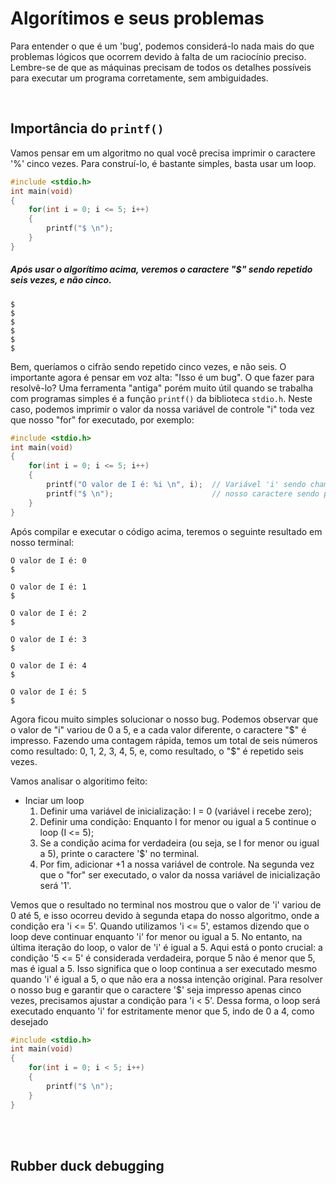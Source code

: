 # Algorítimos e seus problemas
Para entender o que é um 'bug', podemos considerá-lo nada mais do que problemas lógicos que ocorrem devido à falta de um raciocínio preciso. Lembre-se de que as máquinas precisam de todos os detalhes possíveis para executar um programa corretamente, sem ambiguidades.

</br>

## Importância do `printf()`
Vamos pensar em um algoritmo no qual você precisa imprimir o caractere '%' cinco vezes. Para construí-lo, é bastante simples, basta usar um loop.
```c
#include <stdio.h>
int main(void)
{
    for(int i = 0; i <= 5; i++)
    {
        printf("$ \n");
    }
}
```

##### Após usar o algorítimo acima, veremos o caractere "$" sendo repetido seis vezes, e não cinco.
```
$
$
$
$
$
$
```

Bem, queríamos o cifrão sendo repetido cinco vezes, e não seis. O importante agora é pensar em voz alta: "Isso é um bug". O que fazer para resolvê-lo? Uma ferramenta "antiga" porém muito útil quando se trabalha com programas simples é a função `printf()` da biblioteca `stdio.h`. Neste caso, podemos imprimir o valor da nossa variável de controle "i" toda vez que nosso "for" for executado, por exemplo:
```c
#include <stdio.h>
int main(void)
{
    for(int i = 0; i <= 5; i++)
    {
        printf("O valor de I é: %i \n", i);  // Variável 'i' sendo chamada.
        printf("$ \n");                      // nosso caractere sendo printado. 
    }
}
```

Após compilar e executar o código acima, teremos o seguinte resultado em nosso terminal:
```
O valor de I é: 0 
$

O valor de I é: 1 
$

O valor de I é: 2 
$

O valor de I é: 3 
$

O valor de I é: 4 
$

O valor de I é: 5 
$ 
```

Agora ficou muito simples solucionar o nosso bug. Podemos observar que o valor de "i" variou de 0 a 5, e a cada valor diferente, o caractere "$" é impresso. Fazendo uma contagem rápida, temos um total de seis números como resultado: 0, 1, 2, 3, 4, 5, e, como resultado, o "$" é repetido seis vezes.

Vamos analisar o algoritimo feito:
- Inciar um loop
    1. Definir uma variável de inicialização: I = 0    (variável i recebe zero);
    2. Definir uma condição: Enquanto I for menor ou igual a 5 continue o loop (I <= 5);
    3. Se a condição acima for verdadeira (ou seja, se I for menor ou igual a 5), printe o caractere '$' no terminal.
    4. Por fim, adicionar +1 a nossa variável de controle. Na segunda vez que o "for" ser executado, o valor da nossa variável de inicialização será '1'. 

Vemos que o resultado no terminal nos mostrou que o valor de 'i' variou de 0 até 5, e isso ocorreu devido à segunda etapa do nosso algoritmo, onde a condição era 'i <= 5'. Quando utilizamos 'i <= 5', estamos dizendo que o loop deve continuar enquanto 'i' for menor ou igual a 5. No entanto, na última iteração do loop, o valor de 'i' é igual a 5.
Aqui está o ponto crucial: a condição '5 <= 5' é considerada verdadeira, porque 5 não é menor que 5, mas é igual a 5. Isso significa que o loop continua a ser executado mesmo quando 'i' é igual a 5, o que não era a nossa intenção original.
Para resolver o nosso bug e garantir que o caractere '$' seja impresso apenas cinco vezes, precisamos ajustar a condição para 'i < 5'. Dessa forma, o loop será executado enquanto 'i' for estritamente menor que 5, indo de 0 a 4, como desejado
```c
#include <stdio.h>
int main(void)
{
    for(int i = 0; i < 5; i++)
    {
        printf("$ \n");              
    }
}
```

</br>
</br>

## Rubber duck debugging
